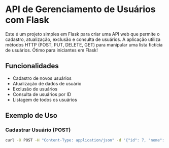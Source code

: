 # API de Gerenciamento de Usuários com Flask

Este é um projeto simples em Flask para criar uma API web que permite o cadastro, atualização, exclusão e consulta de usuários. A aplicação utiliza métodos HTTP (POST, PUT, DELETE, GET) para manipular uma lista fictícia de usuários. Ótimo para iniciantes em Flask!

## Funcionalidades

- Cadastro de novos usuários
- Atualização de dados de usuário
- Exclusão de usuários
- Consulta de usuários por ID
- Listagem de todos os usuários

## Exemplo de Uso

### Cadastrar Usuário (POST)
```bash
curl -X POST -H "Content-Type: application/json" -d '{"id": 7, "nome": "NovoUsuario"}' http://localhost:5000/cadastrarusuarios
